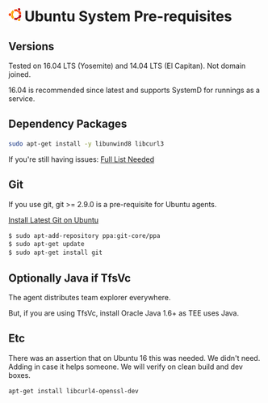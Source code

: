 

# ![Ubuntu](../res/ubuntu_med.png) Ubuntu System Pre-requisites

## Versions

Tested on 16.04 LTS (Yosemite) and 14.04 LTS (El Capitan).  Not domain joined.  

16.04 is recommended since latest and supports SystemD for runnings as a service.

## Dependency Packages

```bash
sudo apt-get install -y libunwind8 libcurl3
```

If you're still having issues:
[Full List Needed](https://github.com/dotnet/core/blob/master/Documentation/prereqs.md)

## Git

If you use git, git >= 2.9.0 is a pre-requisite for Ubuntu agents.

[Install Latest Git on Ubuntu](http://askubuntu.com/questions/568591/how-do-i-install-the-latest-version-of-git-with-apt/568596)

```bash
$ sudo apt-add-repository ppa:git-core/ppa
$ sudo apt-get update
$ sudo apt-get install git
```

## Optionally Java if TfsVc

The agent distributes team explorer everywhere.

But, if you are using TfsVc, install Oracle Java 1.6+ as TEE uses Java.

## Etc

There was an assertion that on Ubuntu 16 this was needed.  We didn't need.  Adding in case it helps someone.  We will verify on clean build and dev boxes.

```bash
apt-get install libcurl4-openssl-dev
```


